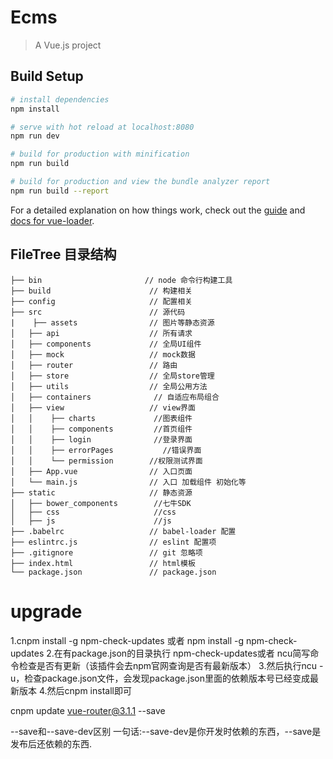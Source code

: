 # Ecms

> A Vue.js project

## Build Setup

``` bash
# install dependencies
npm install

# serve with hot reload at localhost:8080
npm run dev

# build for production with minification
npm run build

# build for production and view the bundle analyzer report
npm run build --report
```

For a detailed explanation on how things work, check out the [guide](http://vuejs-templates.github.io/webpack/) and [docs for vue-loader](http://vuejs.github.io/vue-loader).


## FileTree 目录结构
```shell
├── bin                       // node 命令行构建工具
├── build                      // 构建相关
├── config                     // 配置相关
├── src                        // 源代码
|    ├── assets                // 图片等静态资源
│   ├── api                    // 所有请求
│   ├── components             // 全局UI组件
│   ├── mock                   // mock数据
│   ├── router                 // 路由
│   ├── store                  // 全局store管理
│   ├── utils                  // 全局公用方法
│   ├── containers              // 自适应布局组合
│   ├── view                   // view界面
│   │    ├── charts             //图表组件
│   │    ├── components         //首页组件
│   │    ├── login              //登录界面
│   │    ├── errorPages           //错误界面
│   │    └── permission        //权限测试界面
│   ├── App.vue                // 入口页面
│   └── main.js                // 入口 加载组件 初始化等
├── static                     // 静态资源
│   ├── bower_components        //七牛SDK
│   ├── css                     //css
│   ├── js                      //js
├── .babelrc                   // babel-loader 配置
├── eslintrc.js                // eslint 配置项
├── .gitignore                 // git 忽略项
├── index.html                 // html模板
└── package.json               // package.json

```
# upgrade
1.cnpm install -g npm-check-updates 或者 npm install -g npm-check-updates
2.在有package.json的目录执行 npm-check-updates或者 ncu简写命令检查是否有更新（该插件会去npm官网查询是否有最新版本）
3.然后执行ncu -u，检查package.json文件，会发现package.json里面的依赖版本号已经变成最新版本
4.然后cnpm install即可


cnpm update vue-router@3.1.1 --save

--save和--save-dev区别
一句话:--save-dev是你开发时依赖的东西，--save是发布后还依赖的东西.
